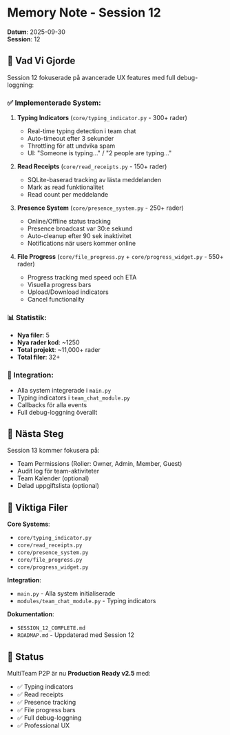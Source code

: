 # Memory Note - Session 12

**Datum**: 2025-09-30  
**Session**: 12

## 🎯 Vad Vi Gjorde

Session 12 fokuserade på avancerade UX features med full debug-loggning:

### ✅ Implementerade System:

1. **Typing Indicators** (`core/typing_indicator.py` - 300+ rader)
   - Real-time typing detection i team chat
   - Auto-timeout efter 3 sekunder
   - Throttling för att undvika spam
   - UI: "Someone is typing..." / "2 people are typing..."

2. **Read Receipts** (`core/read_receipts.py` - 150+ rader)
   - SQLite-baserad tracking av lästa meddelanden
   - Mark as read funktionalitet
   - Read count per meddelande

3. **Presence System** (`core/presence_system.py` - 250+ rader)
   - Online/Offline status tracking
   - Presence broadcast var 30:e sekund
   - Auto-cleanup efter 90 sek inaktivitet
   - Notifications när users kommer online

4. **File Progress** (`core/file_progress.py` + `core/progress_widget.py` - 550+ rader)
   - Progress tracking med speed och ETA
   - Visuella progress bars
   - Upload/Download indicators
   - Cancel functionality

### 📊 Statistik:
- **Nya filer**: 5
- **Nya rader kod**: ~1250
- **Total projekt**: ~11,000+ rader
- **Total filer**: 32+

### 🔧 Integration:
- Alla system integrerade i `main.py`
- Typing indicators i `team_chat_module.py`
- Callbacks för alla events
- Full debug-loggning överallt

## 🚀 Nästa Steg

Session 13 kommer fokusera på:
- Team Permissions (Roller: Owner, Admin, Member, Guest)
- Audit log för team-aktiviteter
- Team Kalender (optional)
- Delad uppgiftslista (optional)

## 📝 Viktiga Filer

**Core Systems**:
- `core/typing_indicator.py`
- `core/read_receipts.py`
- `core/presence_system.py`
- `core/file_progress.py`
- `core/progress_widget.py`

**Integration**:
- `main.py` - Alla system initialiserade
- `modules/team_chat_module.py` - Typing indicators

**Dokumentation**:
- `SESSION_12_COMPLETE.md`
- `ROADMAP.md` - Uppdaterad med Session 12

## 🎉 Status

MultiTeam P2P är nu **Production Ready v2.5** med:
- ✅ Typing indicators
- ✅ Read receipts
- ✅ Presence tracking
- ✅ File progress bars
- ✅ Full debug-loggning
- ✅ Professional UX
